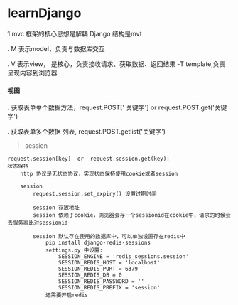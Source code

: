 # learnDjango

1.mvc 框架的核心思想是解耦 Django 结构是mvt

. M 表示model，负责与数据库交互

. V 表示view， 是核心，负责接收请求、获取数据、返回结果 -T template,负责呈现内容到浏览器


#### 视图 
. 获取表单单个数据方法，request.POST[' 关键字'] or request.POST.get('关键字')

. 获取表单多个数据 列表, request.POST.getlist('关键字')

> session

    request.session[key]  or  request.session.get(key):
    状态保持
        http 协议是无状态协议，实现状态保持使用cookie或者session

        session
            request.session.set_expiry() 设置过期时间

            session 存放地址
            session 依赖于cookie，浏览器会存一个sessionid在cookie中，请求的时候会去服务器比对sessionid

            session 默认存在使用的数据库中，可以单独设置存在redis中
                pip install django-redis-sessions
                settings.py 中设置:
                    SESSION_ENGINE = 'redis_sessions.session'
                    SESSION_REDIS_HOST = 'localhost'
                    SESSION_REDIS_PORT = 6379
                    SESSION_REDIS_DB = 0
                    SESSION_REDIS_PASSWORD = ''
                    SESSION_REDIS_PREFIX = 'session'
                还需要开启redis
